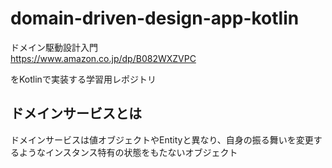# domain-driven-design-app-kotlin

ドメイン駆動設計入門  
https://www.amazon.co.jp/dp/B082WXZVPC  

をKotlinで実装する学習用レポジトリ

## ドメインサービスとは
ドメインサービスは値オブジェクトやEntityと異なり、自身の振る舞いを変更するようなインスタンス特有の状態をもたないオブジェクト
